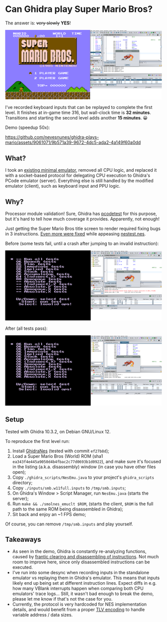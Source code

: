 # Can Ghidra play Super Mario Bros?

The answer is: ~~very slowly~~ **YES**!

![](./imgs/smb.png)

I've recorded keyboard inputs that can be replayed to complete the first level. It finishes at in-game time 316, but wall-clock time is **32 minutes**. Transitions and starting the second level adds another **15 minutes**. 😀

Demo (speedup 50x):

https://github.com/nevesnunes/ghidra-plays-mario/assets/9061071/9b571a39-9672-4dc5-ada2-4a149f60a0dd

## What?

I took an [existing minimal emulator](https://github.com/binji/smolnes), removed all CPU logic, and replaced it with a socket-based protocol for delegating CPU execution to Ghidra's PCode emulator (server). Everything else is still handled by the modified emulator (client), such as keyboard input and PPU logic.

## Why?

Processor module validation! Sure, Ghidra has [pcodetest](https://github.com/NationalSecurityAgency/ghidra/blob/master/Ghidra/Extensions/SleighDevTools/pcodetest/) for this purpose, but it's hard to tell how much coverage it provides. Apparently, not enough!

Just getting the Super Mario Bros title screen to render required fixing bugs in 3 instructions. [Even more were fixed](https://github.com/nevesnunes/ghidra/commit/63b08533033f527058a347e5133f9e6184ebad65) while appeasing [nestest.nes](https://github.com/christopherpow/nes-test-roms/blob/master/other/nestest.txt).

Before (some tests fail, until a crash after jumping to an invalid instruction):

![](./imgs/nestest1.png)

After (all tests pass):

![](./imgs/nestest2.png)

## Setup

Tested with Ghidra 10.3.2, on Debian GNU/Linux 12.

To reproduce the first level run:

1. Install [GhidraNes](https://github.com/kylewlacy/GhidraNes) (tested with commit `ef27b8d`);
2. Load a Super Mario Bros (World) ROM (sha1 `ea343f4e445a9050d4b4fbac2c77d0693b1d0922`), and make sure it's focused in the listing (a.k.a. disassembly) window (in case you have other files open);
3. Copy `./ghidra_scripts/NesEmu.java` to your project's `ghidra_scripts` directory;
4. Copy `./inputs/smb.w11full.inputs` to `/tmp/smb.inputs`;
5. On Ghidra's Window > Script Manager, run `NesEmu.java` (starts the server);
6. Run `make && ./smolnes_emuclt $ROM`, (starts the client, `$ROM` is the full path to the same ROM being disassembled in Ghidra); 
7. Sit back and enjoy an ~1 FPS demo;

Of course, you can remove `/tmp/smb.inputs` and play yourself.

## Takeaways

* As seen in the demo, Ghidra is constantly re-analyzing functions, caused by [frantic clearing and disassembling of instructions](https://github.com/nevesnunes/ghidra-plays-mario/blob/master/ghidra_scripts/NesEmu.java#L557). Not much room to improve here, since only disassembled instructions can be executed.
* I've run into some desync when recording inputs in the standalone emulator vs replaying them in Ghidra's emulator. This means that inputs likely end up being set at different instruction lines. Expect diffs in e.g. how many VBlank interrupts happen when comparing both CPU emulators' trace logs... Still, it wasn't bad enough to break the demo, please let me know if that's not the case for you.
* Currently, the protocol is very hardcoded for NES implementation details, and would benefit from a proper [TLV encoding](https://en.wikipedia.org/wiki/Type%E2%80%93length%E2%80%93value) to handle variable address / data sizes.
